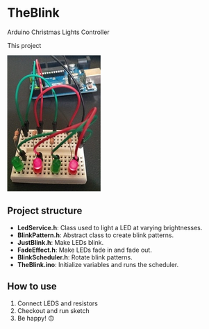 # TheBlink
Arduino Christmas Lights Controller

This project

<img src="https://github.com/marciosouzajunior/TheBlink/blob/main/project.jpeg">

## Project structure
- **LedService.h**: Class used to light a LED at varying brightnesses.
- **BlinkPattern.h**: Abstract class to create blink patterns.
- **JustBlink.h**: Make LEDs blink.
- **FadeEffect.h**: Make LEDs fade in and fade out.
- **BlinkScheduler.h**: Rotate blink patterns.
- **TheBlink.ino**: Initialize variables and runs the scheduler.

## How to use
1. Connect LEDS and resistors
2. Checkout and run sketch
3. Be happy! :upside_down_face:
